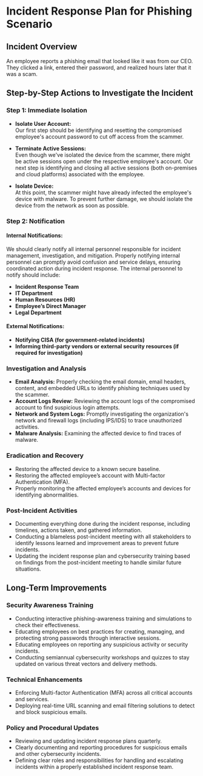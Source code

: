 # Incident Response Plan for Phishing Scenario

## Incident Overview
An employee reports a phishing email that looked like it was from our CEO. They clicked a link, entered their password, and realized hours later that it was a scam.

## Step-by-Step Actions to Investigate the Incident

### Step 1: Immediate Isolation

- **Isolate User Account:**  
Our first step should be identifying and resetting the compromised employee's account password to cut off access from the scammer.

- **Terminate Active Sessions:**  
Even though we've isolated the device from the scammer, there might be active sessions open under the respective employee's account. Our next step is identifying and closing all active sessions (both on-premises and cloud platforms) associated with the employee.

- **Isolate Device:**  
At this point, the scammer might have already infected the employee's device with malware. To prevent further damage, we should isolate the device from the network as soon as possible.

### Step 2: Notification

#### Internal Notifications:

We should clearly notify all internal personnel responsible for incident management, investigation, and mitigation. Properly notifying internal personnel can promptly avoid confusion and service delays, ensuring coordinated action during incident response. The internal personnel to notify should include:

- **Incident Response Team**
- **IT Department**
- **Human Resources (HR)**
- **Employee’s Direct Manager**
- **Legal Department**

#### External Notifications:
- **Notifying CISA (for government-related incidents)**
- **Informing third-party vendors or external security resources (if required for investigation)**

### Investigation and Analysis

- **Email Analysis:** Properly checking the email domain, email headers, content, and embedded URLs to identify phishing techniques used by the scammer.
- **Account Logs Review:** Reviewing the account logs of the compromised account to find suspicious login attempts.
- **Network and System Logs:** Promptly investigating the organization's network and firewall logs (including IPS/IDS) to trace unauthorized activities.
- **Malware Analysis:** Examining the affected device to find traces of malware.

### Eradication and Recovery

- Restoring the affected device to a known secure baseline.
- Restoring the affected employee’s account with Multi-factor Authentication (MFA).
- Properly monitoring the affected employee’s accounts and devices for identifying abnormalities.

### Post-Incident Activities

- Documenting everything done during the incident response, including timelines, actions taken, and gathered information.
- Conducting a blameless post-incident meeting with all stakeholders to identify lessons learned and improvement areas to prevent future incidents.
- Updating the incident response plan and cybersecurity training based on findings from the post-incident meeting to handle similar future situations.

## Long-Term Improvements

### Security Awareness Training

- Conducting interactive phishing-awareness training and simulations to check their effectiveness.
- Educating employees on best practices for creating, managing, and protecting strong passwords through interactive sessions.
- Educating employees on reporting any suspicious activity or security incidents.
- Conducting semiannual cybersecurity workshops and quizzes to stay updated on various threat vectors and delivery methods.

### Technical Enhancements
- Enforcing Multi-factor Authentication (MFA) across all critical accounts and services.
- Deploying real-time URL scanning and email filtering solutions to detect and block suspicious emails.

### Policy and Procedural Updates
- Reviewing and updating incident response plans quarterly.
- Clearly documenting and reporting procedures for suspicious emails and other cybersecurity incidents.
- Defining clear roles and responsibilities for handling and escalating incidents within a properly established incident response team.
